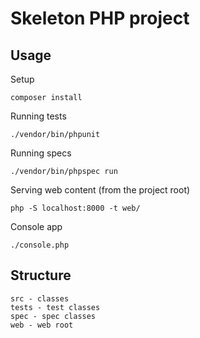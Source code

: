 # Skeleton PHP project

## Usage

Setup

    composer install

Running tests

    ./vendor/bin/phpunit
    
Running specs

    ./vendor/bin/phpspec run

Serving web content (from the project root)

    php -S localhost:8000 -t web/

Console app

    ./console.php

## Structure

    src - classes
    tests - test classes
    spec - spec classes
    web - web root
    
